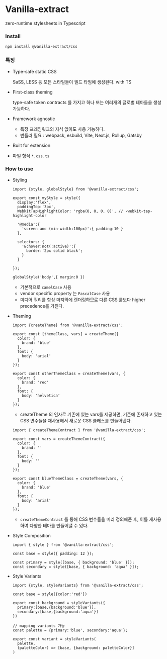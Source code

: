 # Vanilla-extract

zero-runtime stylesheets in Typescript

### Install

```shell
npm install @vanilla-extract/css
```

### 특징 

- Type-safe static CSS

  SaSS, LESS 등 모든 스타일들이 빌드 타임에 생성된다. with TS

- First-class theming

  type-safe token contracts 를 가지고 하나 또는 여러개의 글로벌 테마들을 생성 가능하다.

- Framework agnostic
  - 특정 프레임워크의 지식 없이도 사용 가능하다.
  - 번들러 필요 : webpack, esbuild, Vite, Next.js, Rollup, Gatsby

- Built for extension
- 파일 형식 `*.css.ts`

### How to use

- Styling

  ```tsx
  import {style, globalStyle} from '@vanilla-extract/css';
  
  export const myStyle = style({
    display:'flex',
    paddingTop:'3px',
    WebkitTapHighlightColor: 'rgba(0, 0, 0, 0)', // -webkit-tap-highlight-color
    
    '@media':{
      'screen and (min-width:100px)':{ padding:10 }
    },
    
    selectors: {
      '&:hover:not(:active)':{
        border:'2px solid black';
      }
    }
  
  });
  
  globalStyle('body',{ margin:0 })
  ```

  - 기본적으로 `camelCase` 사용
  - vendor specific property 는 `PascalCase` 사용
  - 미디어 쿼리를 항상 마지막에 렌더링하므로 다른 CSS 룰보다 higher precedence를 가진다.

- Theming

  ```tsx
  import {createTheme} from '@vanilla-extract/css';
  
  export const [themeClass, vars] = createTheme({
    color: {
      brand: 'blue'
    },
    font: {
      body: 'arial'
    }
  });
  
  export const otherThemeClass = createTheme(vars, {
    color: {
      brand: 'red'
    },
    font: {
      body: 'helvetica'
    }
  });
  ```

  - createTheme 의 인자로 기존에 있는 vars를 제공하면, 기존에 존재하고 있는 CSS 변수들을 재사용해서 새로운 CSS 클래스를 만들어낸다.

  ```tsx
  import { createThemeContract } from '@vanilla-extract/css';
  
  export const vars = createThemeContract({
    color: {
      brand: ''
    },
    font: {
      body: ''
    }
  });
  
  export const blueThemeClass = createTheme(vars, {
    color: {
      brand: 'blue'
    },
    font: {
      body: 'arial'
    }
  });
  ```

  - `createThemeContract` 를 통해 CSS 변수들을 미리 정의해준 후, 이를 재사용하여 다양한 테마를 만들어낼 수 있다. 

- Style Composition

  ```tsx
  import { style } from '@vanilla-extract/css';
  
  const base = style({ padding: 12 });
  
  const primary = style([base, { background: 'blue' }]);
  const secondary = style([base, { background: 'aqua' }]);
  ```

- Style Variants

  ```tsx
  import {style, styleVariants} from '@vanilla-extract/css';
  
  const base = style({color:'red'})
  
  export const background = styleVariants({
    primary:[base,{background:'blue'}],
    secondary:[base,{background:'aqua'}]
  })
  
  // mapping variants 가능 
  const palette = {primary:'blue', secondary:'aqua'};
  
  export const variant = styleVariants(
  	palette,
    (paletteColor) => [base, {background: paletteColor}]
  )
  ```

